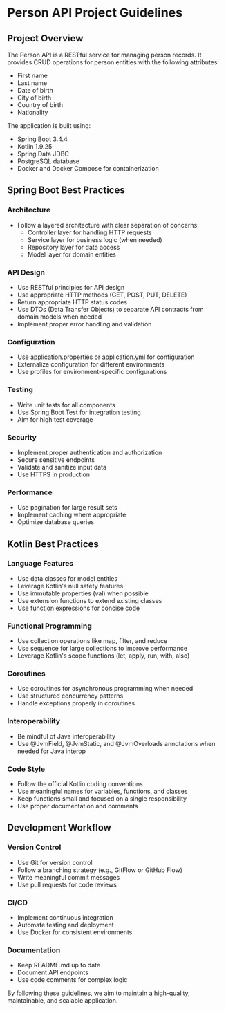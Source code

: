 # Person API Project Guidelines

## Project Overview

The Person API is a RESTful service for managing person records. It provides CRUD operations for person entities with the following attributes:
- First name
- Last name
- Date of birth
- City of birth
- Country of birth
- Nationality

The application is built using:
- Spring Boot 3.4.4
- Kotlin 1.9.25
- Spring Data JDBC
- PostgreSQL database
- Docker and Docker Compose for containerization

## Spring Boot Best Practices

### Architecture
- Follow a layered architecture with clear separation of concerns:
  - Controller layer for handling HTTP requests
  - Service layer for business logic (when needed)
  - Repository layer for data access
  - Model layer for domain entities

### API Design
- Use RESTful principles for API design
- Use appropriate HTTP methods (GET, POST, PUT, DELETE)
- Return appropriate HTTP status codes
- Use DTOs (Data Transfer Objects) to separate API contracts from domain models when needed
- Implement proper error handling and validation

### Configuration
- Use application.properties or application.yml for configuration
- Externalize configuration for different environments
- Use profiles for environment-specific configurations

### Testing
- Write unit tests for all components
- Use Spring Boot Test for integration testing
- Aim for high test coverage

### Security
- Implement proper authentication and authorization
- Secure sensitive endpoints
- Validate and sanitize input data
- Use HTTPS in production

### Performance
- Use pagination for large result sets
- Implement caching where appropriate
- Optimize database queries

## Kotlin Best Practices

### Language Features
- Use data classes for model entities
- Leverage Kotlin's null safety features
- Use immutable properties (val) when possible
- Use extension functions to extend existing classes
- Use function expressions for concise code

### Functional Programming
- Use collection operations like map, filter, and reduce
- Use sequence for large collections to improve performance
- Leverage Kotlin's scope functions (let, apply, run, with, also)

### Coroutines
- Use coroutines for asynchronous programming when needed
- Use structured concurrency patterns
- Handle exceptions properly in coroutines

### Interoperability
- Be mindful of Java interoperability
- Use @JvmField, @JvmStatic, and @JvmOverloads annotations when needed for Java interop

### Code Style
- Follow the official Kotlin coding conventions
- Use meaningful names for variables, functions, and classes
- Keep functions small and focused on a single responsibility
- Use proper documentation and comments

## Development Workflow

### Version Control
- Use Git for version control
- Follow a branching strategy (e.g., GitFlow or GitHub Flow)
- Write meaningful commit messages
- Use pull requests for code reviews

### CI/CD
- Implement continuous integration
- Automate testing and deployment
- Use Docker for consistent environments

### Documentation
- Keep README.md up to date
- Document API endpoints
- Use code comments for complex logic

By following these guidelines, we aim to maintain a high-quality, maintainable, and scalable application.